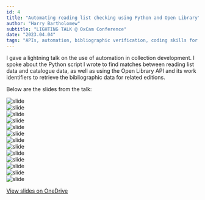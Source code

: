 ```yaml
---
id: 4
title: "Automating reading list checking using Python and Open Library"
author: "Harry Bartholomew"
subtitle: "LIGHTING TALK @ OxCam Conference"
date: "2023.04.04"
tags: "APIs, automation, bibliographic verification, coding skills for librarians, collection development, conference talk, data matching, python, Queens' College, reading lists"
---
```

I gave a lightning talk on the use of automation in collection development. I spoke about the Python script I wrote to
find matches between reading list data and catalogue data, as well as using the Open Library API and its work
identifiers to retrieve the bibliographic data for related editions.

Below are the slides from the talk:


![slide](/images/Slide1.jpg)\
![slide](/images/Slide2.jpg)\
![slide](/images/Slide3.jpg)\
![slide](/images/Slide4.jpg)\
![slide](/images/Slide5.jpg)\
![slide](/images/Slide6.jpg)\
![slide](/images/Slide7.jpg)\
![slide](/images/Slide8.jpg)\
![slide](/images/Slide9.jpg)\
![slide](/images/Slide10.jpg)\
![slide](/images/Slide11.jpg)\
![slide](/images/Slide12.jpg)\
![slide](/images/Slide13.jpg)

[View slides on OneDrive](https://1drv.ms/p/s!Ap3SREMxlfzagdha0VJ0er5BFRiNKQ?e=rKmh72)

